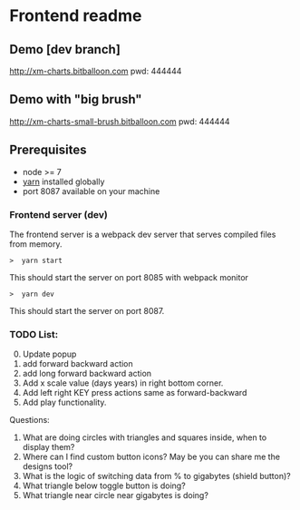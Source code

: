 # Frontend readme

## Demo [dev branch]

http://xm-charts.bitballoon.com pwd: 444444

## Demo with "big brush"
http://xm-charts-small-brush.bitballoon.com pwd: 444444

## Prerequisites

* node >= 7
* [yarn](https://yarnpkg.com/en/docs/install) installed globally
* port 8087 available on your machine

### Frontend server (dev)

The frontend server is a webpack dev server that serves compiled files from memory.

```
>  yarn start 
```
This should start the server on port 8085 with webpack monitor
```
>  yarn dev 
```
This should start the server on port 8087.


### TODO List:

0. Update popup
1. add forward backward action
2. add long forward backward action
3. Add x scale value (days years) in right bottom corner.
4. Add left right KEY press actions same as forward-backward
5. Add play functionality.

Questions: 
1. What are doing circles with triangles and squares inside, when to display them?
2. Where can I find custom button icons? May be you can share me the designs tool?
3. What is the logic of switching data from % to gigabytes (shield button)?
4. What triangle below toggle button is doing?
5. What triangle near circle near gigabytes is doing?

